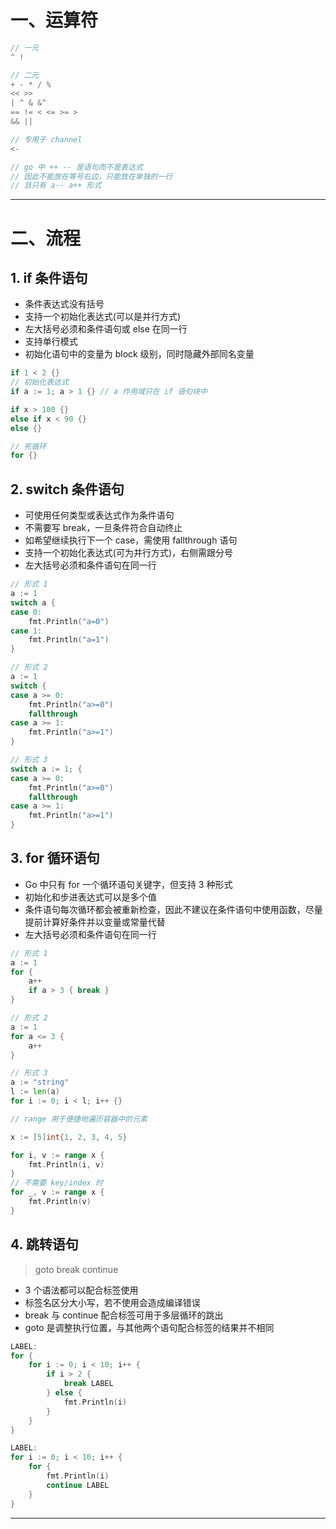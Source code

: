 # 一、运算符
```go
// 一元
^ !

// 二元
+ - * / %
<< >> 
| ^ & &^
== != < <= >= >
&& ||

// 专用于 channel
<- 
```
```go
// go 中 ++ -- 是语句而不是表达式
// 因此不能放在等号右边，只能放在单独的一行
// 且只有 a-- a++ 形式
```

***

# 二、流程
## 1. if 条件语句
- 条件表达式没有括号
- 支持一个初始化表达式(可以是并行方式)
- 左大括号必须和条件语句或 else 在同一行
- 支持单行模式
- 初始化语句中的变量为 block 级别，同时隐藏外部同名变量

```go
if 1 < 2 {}
// 初始化表达式
if a := 1; a > 1 {} // a 作用域只在 if 语句块中

if x > 100 {}
else if x < 90 {}
else {}

// 死循环
for {}
```

## 2. switch 条件语句
- 可使用任何类型或表达式作为条件语句
- 不需要写 break，一旦条件符合自动终止
- 如希望继续执行下一个 case，需使用 fallthrough 语句
- 支持一个初始化表达式(可为并行方式)，右侧需跟分号
- 左大括号必须和条件语句在同一行

```go
// 形式 1
a := 1
switch a {
case 0:
    fmt.Println("a=0")
case 1:
    fmt.Println("a=1")
}

// 形式 2
a := 1
switch {
case a >= 0:
    fmt.Println("a>=0")
    fallthrough
case a >= 1:
    fmt.Println("a>=1")
}

// 形式 3
switch a := 1; {
case a >= 0:
    fmt.Println("a>=0")
    fallthrough
case a >= 1:
    fmt.Println("a>=1")
}
```

## 3. for 循环语句
- Go 中只有 for 一个循环语句关键字，但支持 3 种形式
- 初始化和步进表达式可以是多个值
- 条件语句每次循环都会被重新检查，因此不建议在条件语句中使用函数，尽量提前计算好条件并以变量或常量代替
- 左大括号必须和条件语句在同一行

```go
// 形式 1
a := 1
for {
    a++
    if a > 3 { break }
}

// 形式 2
a := 1
for a <= 3 {
    a++
}

// 形式 3
a := "string"
l := len(a)
for i := 0; i < l; i++ {}
```
```go
// range 用于便捷地遍历容器中的元素

x := [5]int{1, 2, 3, 4, 5}

for i, v := range x {
    fmt.Println(i, v)
}
// 不需要 key/index 时
for _, v := range x {
    fmt.Println(v)
}
```

## 4. 跳转语句
> goto break continue

- 3 个语法都可以配合标签使用
- 标签名区分大小写，若不使用会造成编译错误
- break 与 continue 配合标签可用于多层循环的跳出
- goto 是调整执行位置，与其他两个语句配合标签的结果并不相同

```go
LABEL:
for {
    for i := 0; i < 10; i++ {
        if i > 2 {
            break LABEL
        } else {
            fmt.Println(i)
        }
    }
}

LABEL:
for i := 0; i < 10; i++ {
    for {
        fmt.Println(i)
        continue LABEL
    }
}
```

***
